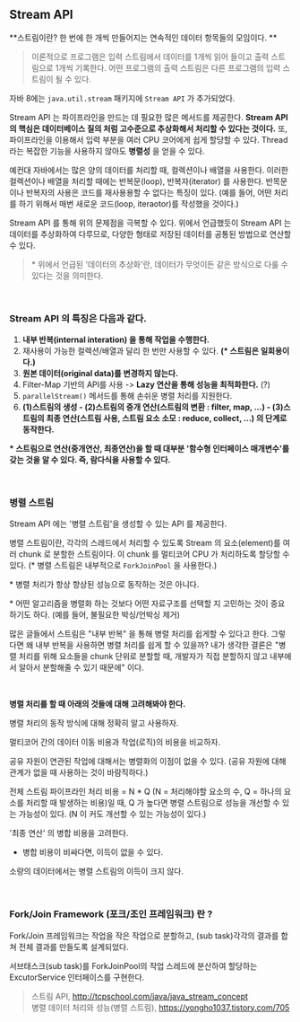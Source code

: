## Stream API

**스트림이란? 한 번에 한 개씩 만들어지는 연속적인 데이터 항목들의 모임이다. **

> 이론적으로 프로그램은 입력 스트림에서 데이터를 1개씩 읽어 들이고 출력 스트림으로 1개씩 기록한다. 어떤 프로그램의 출력 스트림은 다른 프로그램의 입력 스트림이 될 수 있다.

자바 8에는 `java.util.stream` 패키지에 `Stream API` 가 추가되었다.

Stream API 는 파이프라인을 만드는 데 필요한 많은 메서드를 제공한다. **Stream API 의 핵심은 데이터베이스 질의 처럼 고수준으로 추상화해서 처리할 수 있다는 것이다.** 또, 파이프라인을 이용해서 입력 부분을 여러 CPU 코어에게 쉽게 할당할 수 있다. Thread 라는 복잡한 기능을 사용하지 않아도 **병렬성** 을 얻을 수 있다.

예컨대 자바에서는 많은 양의 데이터를 처리할 때, 컬렉션이나 배열을 사용한다. 이러한 컬렉션이나 배열을 처리할 때에는 반복문(loop), 반복자(iterator) 를 사용한다. 반목문이나 반복자의 사용은 코드를 재사용용할 수 없다는 특징이 있다. (예를 들어, 어떤 처리를 하기 위해서 매번 새로운 코드(loop, iteraotor)를 작성했을 것이다.)

Stream API 를 통해 위의 문제점을 극복할 수 있다. 위에서 언급했듯이 Stream API 는 데이터를 추상화하여 다루므로, 다양한 형태로 저장된 데이터를 공통된 방법으로 연산할 수 있다.

> \* 위에서 언급된 '데이터의 추상화'란, 데이터가 무엇이든 같은 방식으로 다룰 수 있다는 것을 의미한다.

<br>

### Stream API 의 특징은 다음과 같다.

1. **내부 반복(internal interation) 을 통해 작업을 수행한다.**
2. 재사용이 가능한 컬렉션/배열과 달리 한 번만 사용할 수 있다. **(\* 스트림은 일회용이다.)**
3. **원본 데이터(original data)를 변경하지 않는다.**
4. Filter-Map 기반의 API를 사용 -> **Lazy 연산을 통해 성능을 최적화한다.** (?)
5. `parallelStream()` 메서드를 통해 손쉬운 병렬 처리를 지원한다.
6. **(1)스트림의 생성 - (2)스트림의 중개 연산(스트림의 변환 : filter, map, ...) - (3)스트림의 최종 연산(스트림 사용, 스트림 요소 소모 : reduce, collect, ...) 의 단계로 동작한다.**

**\* 스트림으로 연산(중개연산, 최종연산)을 할 때 대부분 '함수형 인터페이스 매개변수'를 갖는 것을 알 수 있다. 즉, 람다식을 사용할 수 있다.**

<br>

### 병렬 스트림

Stream API 에는 '병렬 스트림'을 생성할 수 있는 API 를 제공한다. 

병렬 스트림이란, 각각의 스레드에서 처리할 수 있도록 Stream 의 요소(element)를 여러 chunk 로 분할한 스트림이다. 이 chunk 를 멀티코어 CPU 가 처리하도록 할당할 수 있다. (\* 병렬 스트림은 내부적으로 `ForkJoinPool` 을 사용한다.)

\* 병렬 처리가 항상 향상된 성능으로 동작하는 것은 아니다.

\* 어떤 알고리즘을 병렬화 하는 것보다 어떤 자료구조를 선택할 지 고민하는 것이 중요하기도 하다. (예를 들어, 불필요한 박싱/언박싱 제거)

많은 글들에서 스트림은 "내부 반복" 을 통해 병렬 처리를 쉽게할 수 있다고 한다. 그렇다면 왜 내부 반복을 사용하면 병렬 처리를 쉽게 할 수 있을까? 내가 생각한 결론은 "병렬 처리를 위해 요소들을 chunk 단위로 분할할 때, 개발자가 직접 분할하지 않고 내부에서 알아서 분할해줄 수 있기 때문에" 이다.

<br>

**병렬 처리를 할 때 아래의 것들에 대해 고려해봐야 한다.**

병렬 처리의 동작 방식에 대해 정확히 알고 사용하자.

멀티코어 간의 데이터 이동 비용과 작업(로직)의 비용을 비교하자.

공유 자원이 연관된 작업에 대해서는 병렬화의 이점이 없을 수 있다. (공유 자원에 대해 관계가 없을 때 사용하는 것이 바람직하다.)

전체 스트림 파이프라인 처리 비용 = N * Q (N = 처리해야할 요소의 수, Q = 하나의 요소를 처리할 때 발생하는 비용)일 때, Q 가 높다면 병렬 스트림으로 성능을 개선할 수 있는 가능성이 있다. (N 이 커도 개선할 수 있는 가능성이 있다.)

'최종 연산' 의 병합 비용을 고려한다.<br>
- 병합 비용이 비싸다면, 이득이 없을 수 있다.

소량의 데이터에서는 병렬 스트림의 이득이 크지 않다.

<br>

### Fork/Join Framework (포크/조인 프레임워크) 란 ?

Fork/Join 프레임워크는 작업을 작은 작업으로 분할하고, (sub task)각각의 결과를 합쳐 전체 결과를 만들도록 설계되었다.

서브태스크(sub task)를 ForkJoinPool의 작업 스레드에 분산하여 할당하는 ExcutorService 인터페이스를 구현한다.


> 스트림 API, http://tcpschool.com/java/java_stream_concept<br>
> 병렬 데이터 처리와 성능(병렬 스트림), https://yongho1037.tistory.com/705